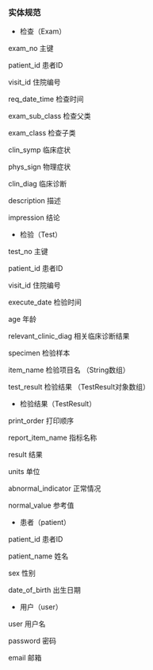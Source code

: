 ### 实体规范

* 检查（Exam）

exam_no 主键

patient_id 患者ID

visit_id 住院编号

req_date_time 检查时间

exam_sub_class 检查父类

exam_class 检查子类

clin_symp 临床症状

phys_sign 物理症状

clin_diag 临床诊断

description 描述

impression 结论

* 检验（Test）

test_no 主键

patient_id 患者ID

visit_id 住院编号

execute_date 检验时间

age 年龄

relevant_clinic_diag 相关临床诊断结果

specimen 检验样本

item_name 检验项目名 （String数组）

test_result 检验结果 （TestResult对象数组）


* 检验结果（TestResult）

print_order 打印顺序

report_item_name 指标名称

result 结果

units 单位

abnormal_indicator 正常情况

normal_value 参考值

* 患者（patient）

patient_id 患者ID

patient_name 姓名

sex 性别

date_of_birth 出生日期

* 用户（user）

user 用户名

password 密码

email 邮箱